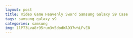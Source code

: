 ```yaml
---
layout: post
title: Video Game Heavenly Sword Samsung Galaxy S9 Case
tags: samsung galaxy s9
categories: samsung
img: 1lP73Lva8r95rum3v5dodWAD37whLFvE8
---
```

